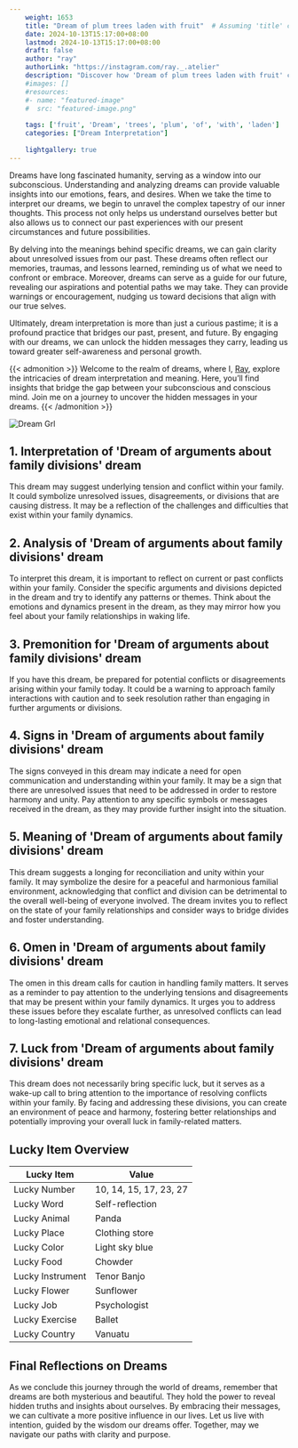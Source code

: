 ```yaml
---
    weight: 1653
    title: "Dream of plum trees laden with fruit"  # Assuming 'title' column exists
    date: 2024-10-13T15:17:00+08:00
    lastmod: 2024-10-13T15:17:00+08:00
    draft: false
    author: "ray"
    authorLink: "https://instagram.com/ray._.atelier"
    description: "Discover how 'Dream of plum trees laden with fruit' can interpret your future and uncover its significant meanings in your life."
    #images: []
    #resources:
    #- name: "featured-image"
    #  src: "featured-image.png"
    
    tags: ['fruit', 'Dream', 'trees', 'plum', 'of', 'with', 'laden']
    categories: ["Dream Interpretation"]
    
    lightgallery: true
---
```

    
Dreams have long fascinated humanity, serving as a window into our subconscious. Understanding and analyzing dreams can provide valuable insights into our emotions, fears, and desires. When we take the time to interpret our dreams, we begin to unravel the complex tapestry of our inner thoughts. This process not only helps us understand ourselves better but also allows us to connect our past experiences with our present circumstances and future possibilities.

By delving into the meanings behind specific dreams, we can gain clarity about unresolved issues from our past. These dreams often reflect our memories, traumas, and lessons learned, reminding us of what we need to confront or embrace. Moreover, dreams can serve as a guide for our future, revealing our aspirations and potential paths we may take. They can provide warnings or encouragement, nudging us toward decisions that align with our true selves.

Ultimately, dream interpretation is more than just a curious pastime; it is a profound practice that bridges our past, present, and future. By engaging with our dreams, we can unlock the hidden messages they carry, leading us toward greater self-awareness and personal growth.

{{< admonition >}}
Welcome to the realm of dreams, where I, [Ray](https://instagram.com/ray._.atelier), explore the intricacies of dream interpretation and meaning. Here, you’ll find insights that bridge the gap between your subconscious and conscious mind. Join me on a journey to uncover the hidden messages in your dreams.
{{< /admonition >}}

![Dream Grl](https://cdn.pixabay.com/photo/2017/11/02/03/35/gothic-2910057_1280.jpg "Dream Grl")

## 1. Interpretation of 'Dream of arguments about family divisions' dream
 This dream may suggest underlying tension and conflict within your family. It could symbolize unresolved issues, disagreements, or divisions that are causing distress. It may be a reflection of the challenges and difficulties that exist within your family dynamics.

## 2. Analysis of 'Dream of arguments about family divisions' dream
 To interpret this dream, it is important to reflect on current or past conflicts within your family. Consider the specific arguments and divisions depicted in the dream and try to identify any patterns or themes. Think about the emotions and dynamics present in the dream, as they may mirror how you feel about your family relationships in waking life.

## 3. Premonition for 'Dream of arguments about family divisions' dream
 If you have this dream, be prepared for potential conflicts or disagreements arising within your family today. It could be a warning to approach family interactions with caution and to seek resolution rather than engaging in further arguments or divisions.

## 4. Signs in 'Dream of arguments about family divisions' dream
 The signs conveyed in this dream may indicate a need for open communication and understanding within your family. It may be a sign that there are unresolved issues that need to be addressed in order to restore harmony and unity. Pay attention to any specific symbols or messages received in the dream, as they may provide further insight into the situation.

## 5. Meaning of 'Dream of arguments about family divisions' dream
 This dream suggests a longing for reconciliation and unity within your family. It may symbolize the desire for a peaceful and harmonious familial environment, acknowledging that conflict and division can be detrimental to the overall well-being of everyone involved. The dream invites you to reflect on the state of your family relationships and consider ways to bridge divides and foster understanding.

## 6. Omen in 'Dream of arguments about family divisions' dream
 The omen in this dream calls for caution in handling family matters. It serves as a reminder to pay attention to the underlying tensions and disagreements that may be present within your family dynamics. It urges you to address these issues before they escalate further, as unresolved conflicts can lead to long-lasting emotional and relational consequences.

## 7. Luck from 'Dream of arguments about family divisions' dream
 This dream does not necessarily bring specific luck, but it serves as a wake-up call to bring attention to the importance of resolving conflicts within your family. By facing and addressing these divisions, you can create an environment of peace and harmony, fostering better relationships and potentially improving your overall luck in family-related matters.

## Lucky Item Overview
| Lucky Item          | Value              |
|---------------|--------------------|
| Lucky Number        | 10, 14, 15, 17, 23, 27  |
| Lucky Word          | Self-reflection |
| Lucky Animal        | Panda |
| Lucky Place         | Clothing store     |
| Lucky Color         | Light sky blue     |
| Lucky Food          | Chowder      |
| Lucky Instrument    | Tenor Banjo |
| Lucky Flower        | Sunflower    |
| Lucky Job           | Psychologist       |
| Lucky Exercise      | Ballet  |
| Lucky Country       | Vanuatu    |


##  Final Reflections on Dreams

As we conclude this journey through the world of dreams, remember that dreams are both mysterious and beautiful. They hold the power to reveal hidden truths and insights about ourselves. By embracing their messages, we can cultivate a more positive influence in our lives. Let us live with intention, guided by the wisdom our dreams offer. Together, may we navigate our paths with clarity and purpose.
